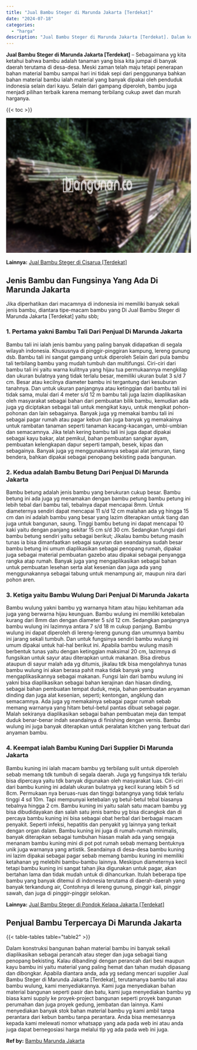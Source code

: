 ```yaml
---
title: "Jual Bambu Steger di Marunda Jakarta [Terdekat]"
date: "2024-07-18"
categories: 
  - "harga"
description: "Jual Bambu Steger di Marunda Jakarta [Terdekat]. Dalam konstruksi bangunan bahan material bambu ini banyak sekali diaplikasikan sebagai perancah atau steger..."
---
```


**Jual Bambu Steger di Marunda Jakarta \[Terdekat\]** – Sebagaimana yg kita ketahui bahwa bambu adalah tanaman yang bisa kita jumpai di banyak daerah terutama di desa-desa. Meski zaman telah maju tetapi penerapan bahan material bambu sampai hari ini tidak sepi dari penggunanya bahkan bahan material bambu ialah material yang banyak dipakai oleh penduduk indonesia selain dari kayu. Selain dari gampang diperoleh, bambu juga menjadi pilihan terbaik karena memang terbilang cukup awet dan murah harganya.

{{< toc >}}

![Jual Bambu Steger di Marunda Jakarta [Terdekat]](/images/jual-bambu-tali-16.png)

**Lainnya:** [Jual Bambu Steger di Cisarua \[Terdekat\]](https://bambu.bangunan.co/jual-bambu-steger-di-cisarua-terdekat/)

## Jenis Bambu dan Fungsinya Yang Ada Di Marunda Jakarta

Jika diperhatikan dari macamnya di indonesia ini memiliki banyak sekali jenis bambu, diantara tipe-macam bambu yang Di Jual Bambu Steger di Marunda Jakarta \[Terdekat\] yaitu sbb;

### 1\. Pertama yakni Bambu Tali Dari Penjual Di Marunda Jakarta

Bambu tali ini ialah jenis bambu yang paling banyak didapatkan di segala wilayah indonesia. Khususnya di pinggir-pinggiran kampung, lereng gunung dsb. Bambu tali ini sangat gampang untuk diperoleh Selain dari pula bambu tali terbilang bambu yang mudah tumbuh dan multifungsi. Ciri-ciri dari bambu tali ini yaitu warna kulitnya yang hijau tua permukaannya mengkilap dan ukuran bulatnya yang tidak terlalu besar, memiliki ukuran bulat 3 s/d 7 cm. Besar atau kecilnya diameter bambu ini tergantung dari kesuburan tanahnya. Dan untuk ukuran panjangnya atau ketinggian dari bambu tali ini tidak sama, mulai dari 4 meter s/d 12 m bambu tali juga lazim diaplikasikan oleh masyarakat sebagai bahan dari pembuatan bilik bambu, kemudian ada juga yg diciptakan sebagai tali untuk mengikat kayu, untuk mengikat pohon-pohonan dan lain sebagainya. Banyak juga yg memakai bambu tali ini sebagai pagar rumah atau pagar kebun dan juga banyak yg memakainya untuk rambatan tanaman seperti tanaman kacang-kacangan, umbi-umbian dan semacamnya. Jika telah kering bambu tali ini juga dapat dipakai sebagai kayu bakar, alat pemikul, bahan pembuatan sangkar ayam, pembuatan kelengkapan dapur seperti tampah, besek, kipas dan sebagainya. Banyak juga yg menggunakannya sebagai alat jemuran, tiang bendera, bahkan dipakai sebagai penopang bekisting pada bangunan.

### 2\. Kedua adalah Bambu Betung Dari Penjual Di Marunda Jakarta

Bambu betung adalah jenis bambu yang berukuran cukup besar. Bambu betung ini ada juga yg menamakan dengan bambu petung bambu petung ini lebih tebal dari bambu tali, tebalnya dapat mencapai 8mm. Untuk diameternya sendiri dapat mencapai 11 s/d 12 cm malahan ada yg hingga 15 cm dan ini adalah bambu yang besar yang lazim diterapkan untuk tiang dan juga untuk bangunan, saung. Tinggi bambu betung ini dapat mencapai 10 kaki yaitu dengan panjang sekitar 15 cm s/d 30 cm. Sedangkan fungsi dari bambu betung sendiri yaitu sebagai berikut; Jikalau bambu betung masih tunas ia bisa dimanfaatkan sebagai sayuran dan seandainya sudah besar bambu betung ini umum diaplikasikan sebagai penopang rumah, dipakai juga sebagai material pembuatan gazebo atau dipakai sebagai penyangga rangka atap rumah. Banyak juga yang mengaplikasikan sebagai bahan untuk pembuatan lesehan serta alat kesenian dan juga ada yang menggunakannya sebagai tabung untuk menampung air, maupun nira dari pohon aren.

### 3\. Ketiga yaitu Bambu Wulung Dari Penjual Di Marunda Jakarta

Bambu wulung yakni bambu yg warnanya hitam atau hijau kehitaman ada juga yang berwarna hijau keunguan. Bambu wulung ini memiliki ketebalan kurang dari 8mm dan dengan diameter 5 s/d 12 cm. Sedangkan panjangnya bambu wulung ini lazimnya antara 7 s/d 18 m cukup panjang. Bambu wulung ini dapat diperoleh di lereng-lereng gunung dan umumnya bambu ini jarang sekali tumbuh. Dan untuk fungsinya sendiri bambu wulung ini umum dipakai untuk hal-hal berikut ini. Apabila bambu wulung masih berbentuk tunas yaitu dengan ketinggian maksimal 20 cm, lazimnya di fungsikan untuk sayur atau diterapkan untuk makanan. Bisa direbus ataupun di sayur malah ada yg ditumis, jikalau tdk bisa mengolahnya tunas bambu wulung ini akan berasa pahit maka tidak banyak yang mengaplikasikannya sebagai makanan. Fungsi lain dari bambu wulung ini yakni bisa diaplikasikan sebagai bahan kerajinan dan hiasan dinding, sebagai bahan pembuatan tempat duduk, meja, bahan pembuatan anyaman dinding dan juga alat kesenian, seperti; kentongan, angklung dan semacamnya. Ada juga yg memakainya sebagai pagar rumah sebab memang warnanya yang hitam betul-betul pantas dibuat sebagai pagar. Malah sekiranya diaplikasikan sebagai bahan pembuatan meja dan tempat duduk benar-benar indah seandainya di finishing dengan vernis. Bambu wulung ini juga banyak diterapkan untuk peralatan kitchen yang terbuat dari anyaman bambu.

### 4\. Keempat ialah Bambu Kuning Dari Supplier Di Marunda Jakarta

Bambu kuning ini ialah macam bambu yg terbilang sulit untuk diperoleh sebab memang tdk tumbuh di segala daerah. Juga yg fungsinya tdk terlalu bisa dipercaya yaitu tdk banyak digunakan oleh masyarakat luas. Ciri-ciri dari bambu kuning ini adalah ukuran bulatnya yg kecil kurang lebih 5 sd 8cm. Permukaan nya beruas-ruas dan tinggi batangnya yang tidak terlalu tinggi 4 sd 10m. Tapi mempunyai ketebalan yg betul-betul tebal biasanya tebalnya hingga 2 cm. Bambu kuning ini yaitu salah satu macam bambu yg bisa dibudidayakan dan salah satu jenis bambu yg bisa dicangkok dan di percaya bambu kuning ini bisa sebagai obat herbal dari berbagai macam penyakit. Seperti infeksi, hepatitis dan penyakit yg lainnya yang terkait dengan organ dalam. Bambu kuning ini juga di rumah-rumah minimalis, banyak diterapkan sebagai tumbuhan hiasan malah ada yang sengaja menanam bambu kuning mini di pot pot rumah sebab memang bentuknya unik juga warnanya yang artistik. Seandainya di desa-desa bambu kuning ini lazim dipakai sebagai pagar sebab memang bambu kuning ini memiliki ketahanan yg melebihi bambu-bambu lainnya. Meskipun diameternya kecil tetapi bambu kuning ini sangat tahan jika digunakan untuk pagar, akan bertahan lama dan tidak mudah untuk di dihancurkan. Itulah beberapa tipe bambu yang banyak ditemui di indonesia terutama di daerah-daerah yang banyak terkandung air, Contohnya di lereng gunung, pinggir kali, pinggir sawah, dan juga di pinggir-pinggir selokan.

**Lainnya:** [Jual Bambu Steger di Pondok Kelapa Jakarta \[Terdekat\]](https://bambu.bangunan.co/jual-bambu-steger-di-pondok-kelapa-jakarta-terdekat/)

## Penjual Bambu Terpercaya Di Marunda Jakarta

{{< table-tables table="table2" >}}

Dalam konstruksi bangunan bahan material bambu ini banyak sekali diaplikasikan sebagai perancah atau steger dan juga sebagai tiang penopang bekisting. Kalau dibandingi dengan perancah dari besi maupun kayu bambu ini yaitu material yang paling hemat dan tahan mudah dipasang dan dibongkar. Apabila diantara anda, ada yg sedang mencari supplier Jual Bambu Steger di Marunda Jakarta \[Terdekat\], terutamanya bambu tali atau bambu wulung, kami menyediakannya. Kami juga menyediakan bahan material bangunan seperti pasir dan batu, kami juga menyediakan bambu yg biasa kami supply ke proyek-project bangunan seperti proyek bangunan perumahan dan juga proyek gedung, jembatan dan lainnya. Kami menyediakan banyak stok bahan material bambu yg kami ambil tanpa perantara dari kebun bambu tanpa perantara. Anda bisa memesannya kepada kami melewati nomor whatsapp yang ada pada web ini atau anda juga dapat bernegosiasi harga melalui tlp yg ada pada web ini juga.

**Ref by:** [Bambu Marunda Jakarta](https://id.wikipedia.org/wiki/Bambu)

